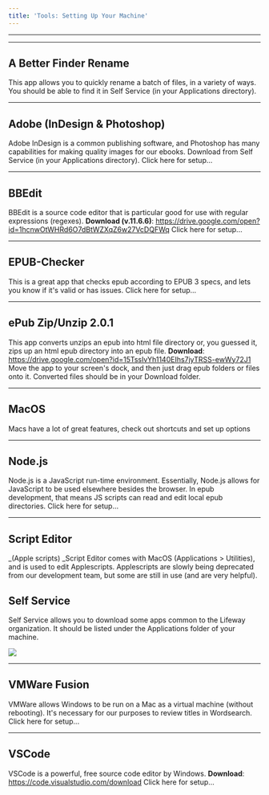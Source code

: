 ```yaml
---
title: 'Tools: Setting Up Your Machine'
---
```

<hr />

<hr />

## A Better Finder Rename

This app allows you to quickly rename a batch of files, in a variety of ways. You should be able to find it in Self Service (in your Applications directory).

<hr />

## Adobe (InDesign & Photoshop) 

Adobe InDesign is a common publishing software, and Photoshop has many capabilities for making quality images for our ebooks. Download from Self Service (in your Applications directory).  Click here for setup...

<hr />

## BBEdit

BBEdit is a source code editor that is particular good for use with regular expressions (regexes). **Download (v.11.6.6)**: <https://drive.google.com/open?id=1hcnwOtWHRd6O7dBtWZXqZ6w27VcDQFWq> Click here for setup...

<hr />

## EPUB-Checker

This is a great app that checks epub according to EPUB 3 specs, and lets you know if it's valid or has issues. Click here for setup...

<hr />

## ePub Zip/Unzip 2.0.1

This app converts unzips an epub into html file directory or, you guessed it, zips up an html epub directory into an epub file. **Download**: <https://drive.google.com/open?id=15TssIvYh1140EIhs7jyTRSS-ewWy72J1> Move the app to your screen's dock, and then just drag epub folders or files onto it. Converted files should be in your Download folder.

<hr />

## MacOS

Macs have a lot of great features, check out shortcuts and set up options

<hr />

## Node.js

Node.js is a JavaScript run-time environment. Essentially, Node.js allows for JavaScript to be used elsewhere besides the browser. In epub development, that means JS scripts can read and edit local epub directories. Click here for setup...

<hr />

## Script Editor 

_(Apple scripts) _Script Editor comes with MacOS (Applications > Utilities), and is used to edit Applescripts. Applescripts are slowly being deprecated from our development team, but some are still in use (and are very helpful).

## Self Service

Self Service allows you to download some apps common to the Lifeway organization. It should be listed under the Applications folder of your machine. 

![](/assets/images/uploads/screen-shot-2018-09-17-at-4.02.29-pm.png)

<hr />

## VMWare Fusion

VMWare allows Windows to be run on a Mac as a virtual machine (without rebooting). It's necessary for our purposes to review titles in Wordsearch. Click here for setup...

<hr />

## VSCode

VSCode is a powerful, free source code editor by Windows. **Download**: <https://code.visualstudio.com/download> Click here for setup...
